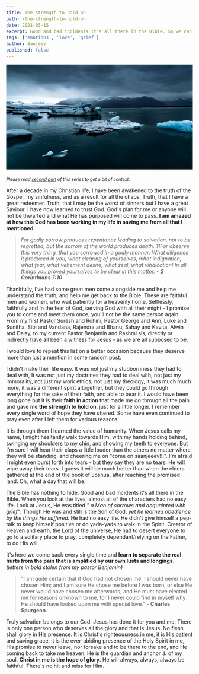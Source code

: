 ```yaml
---
title: The strength to hold on
path: /the-strength-to-hold-on
date: 2021-03-15
excerpt: Good and bad incidents it's all there in the Bible. So we can come back to it every single time and learn to separate the real hurts from the pain that is amplified by our own lusts / longings.
tags: ['emotions', 'love', 'grief']
author: Sanjeev
published: false
---
```


![background](/uploads/blog_bg_3.jpg)

<!-- >I am that prodigal son who doesn't have to prepare a speech so that my Father can accept me, for I know He's gonna throw a party before I can utter any words. - (Paraphrased) -->
_<small>Please read <a href="/a-baby-christian">second part</a> of this series to get a bit of context.</small>_

After a decade in my Christian life, I have been awakened to the truth of the Gospel, my sinfulness, and as a result for all the chaos. Truth, that I have a great redeemer. Truth, that I may be the worst of sinners but I have a great Saviour. I have now learned to trust God. God's plan for me or anyone will not be thwarted and what He has purposed will come to pass. **I am amazed at how this God has been working in my life in saving me from all that I mentioned**.

> _For godly sorrow produces repentance leading to salvation, not to be regretted; but the sorrow of the world produces death. 11For observe this very thing, that you sorrowed in a godly manner: What diligence it produced in you, what clearing of yourselves, what indignation, what fear, what vehement desire, what zeal, what vindication! In all things you proved yourselves to be clear in this matter. - **2 Corinthians 7:10**_

Thankfully, I've had some great men come alongside me and help me understand the truth, and help me get back to the Bible. These are faithful men and women, who wait patiently for a heavenly home. Selflessly, faithfully and in the fear of God, serving God with all their might - I promise you to come and meet them once, you'll not be the same person again. From my first Pastor Suresh and Rohini, Pastor George and Ann, Luke and Sunitha, Sibi and Vandana, Rajendra and Bhanu, Sahay and Kavita, Alwin and Daisy, to my current Pastor Benjamin and Rashmi sis, directly or indirectly have all been a witness for Jesus - as we are all supposed to be.

I would love to repeat this list on a better occasion because they deserve more than just a mention in some random post.

I didn't make their life easy. It was not just my stubbornness they had to deal with, It was not just my doctrines they had to deal with, not just my immorality, not just my work ethics, not just my theology, it was much much more, it was a different spirit altogether, but they could go through everything for the sake of their faith, and able to bear it. I would have been long gone but it is their **faith in action** that made me go through all the pain and gave me **the strength to hold on**, just for a little longer. I remember every single word of hope they have uttered. Some have even continued to pray even after I left them for various reasons.

It is through them I learned the value of humanity. When Jesus calls my name, I might hesitantly walk towards Him, with my hands holding behind, swinging my shoulders to my chin, and showing my teeth to everyone. But I'm sure I will hear their claps a little louder than the others no matter where they will be standing, and cheering me on "come on saanjeeev!!!". I'm afraid I might even burst forth into tears - but they say they are no tears. He will wipe away their tears. I guess it will be much better than when the elders gathered at the end of the book of Joshua, after reaching the promised land. Oh, what a day that will be.

The Bible has nothing to hide. Good and bad incidents it's all there in the Bible. When you look at the lives, almost all of the characters had no easy life. Look at Jesus, He was titled _" a Man of sorrows and acquainted with grief"_. Though He was and still is the Son of God, _yet he learned obedience by the things He suffered_. He had no easy life. He didn't give himself a pep-talk to keep himself positive or do yada-yada to walk in the Spirit. Creator of Heaven and earth, the Lord of the universe, He had to desert everyone to go to a solitary place to pray, completely dependant/relying on the Father, to do His will.

It's here we come back every single time and **learn to separate the real hurts from the pain that is amplified by our own lusts and longings.** _(letters in bold stolen from my pastor Benjamin)_

> "I am quite certain that if God had not chosen me, I should never have chosen Him; and I am sure He chose me before I was born, or else He never would have chosen me afterwards; and He must have elected me for reasons unknown to me, for I never could find in myself why He should have looked upon me with special love." - **Charles Spurgeon**.

Truly salvation belongs to our God. Jesus has done it for you and me. There is only one person who deserves all the glory and that is Jesus. No flesh shall glory in His presence. It is Christ's righteousness in me, it is His patient and saving grace, it is the ever-abiding presence of the Holy Spirit in me, His promise to never leave, nor forsake and to be there to the end, and He coming back to take me heaven. He is the guardian and anchor ⚓︎ of my soul. **Christ in me is the hope of glory**. He will always, always, always be faithful. There's no hit and miss for Him.
